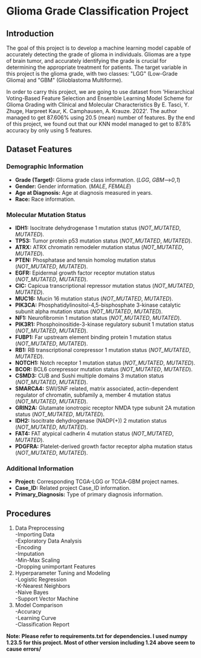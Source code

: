 # Glioma Grade Classification Project

## Introduction
The goal of this project is to develop a machine learning model capable of accurately detecting the grade of glioma in individuals. 
Gliomas are a type of brain tumor, and accurately identifying the grade is crucial for determining the appropriate treatment for patients. 
The target variable in this project is the glioma grade, with two classes: "LGG" (Low-Grade Glioma) and "GBM" (Glioblastoma Multiforme).

In order to carry this project, we are going to use dataset from 'Hierarchical Voting-Based Feature Selection and Ensemble Learning Model Scheme 
for Glioma Grading with Clinical and Molecular Characteristics By E. Tasci, Y. Zhuge, Harpreet Kaur, K. Camphausen, A. Krauze. 2022'. 
The author managed to get 87.606% using 20.5 (mean) number of features. By the end of this project, we found out that our KNN model managed to get to 87.8% accuracy 
by only using 5 features.

## Dataset Features

### Demographic Information

- **Grade (Target):** Glioma grade class information. (*LGG*, *GBM*-->*0*,*1*)
- **Gender:** Gender information. (*MALE*, *FEMALE*)
- **Age at Diagnosis:** Age at diagnosis measured in years.
- **Race:** Race information.

### Molecular Mutation Status

- **IDH1:** Isocitrate dehydrogenase 1 mutation status (*NOT_MUTATED*, *MUTATED*).
- **TP53:** Tumor protein p53 mutation status (*NOT_MUTATED*, *MUTATED*).
- **ATRX:** ATRX chromatin remodeler mutation status (*NOT_MUTATED*, *MUTATED*).
- **PTEN:** Phosphatase and tensin homolog mutation status (*NOT_MUTATED*, *MUTATED*).
- **EGFR:** Epidermal growth factor receptor mutation status (*NOT_MUTATED*, *MUTATED*).
- **CIC:** Capicua transcriptional repressor mutation status (*NOT_MUTATED*, *MUTATED*).
- **MUC16:** Mucin 16 mutation status (*NOT_MUTATED*, *MUTATED*).
- **PIK3CA:** Phosphatidylinositol-4,5-bisphosphate 3-kinase catalytic subunit alpha mutation status (*NOT_MUTATED*, *MUTATED*).
- **NF1:** Neurofibromin 1 mutation status (*NOT_MUTATED*, *MUTATED*).
- **PIK3R1:** Phosphoinositide-3-kinase regulatory subunit 1 mutation status (*NOT_MUTATED*, *MUTATED*).
- **FUBP1:** Far upstream element binding protein 1 mutation status (*NOT_MUTATED*, *MUTATED*).
- **RB1:** RB transcriptional corepressor 1 mutation status (*NOT_MUTATED*, *MUTATED*).
- **NOTCH1:** Notch receptor 1 mutation status (*NOT_MUTATED*, *MUTATED*).
- **BCOR:** BCL6 corepressor mutation status (*NOT_MUTATED*, *MUTATED*).
- **CSMD3:** CUB and Sushi multiple domains 3 mutation status (*NOT_MUTATED*, *MUTATED*).
- **SMARCA4:** SWI/SNF related, matrix associated, actin-dependent regulator of chromatin, subfamily a, member 4 mutation status (*NOT_MUTATED*, *MUTATED*).
- **GRIN2A:** Glutamate ionotropic receptor NMDA type subunit 2A mutation status (*NOT_MUTATED*, *MUTATED*).
- **IDH2:** Isocitrate dehydrogenase (NADP(+)) 2 mutation status (*NOT_MUTATED*, *MUTATED*).
- **FAT4:** FAT atypical cadherin 4 mutation status (*NOT_MUTATED*, *MUTATED*).
- **PDGFRA:** Platelet-derived growth factor receptor alpha mutation status (*NOT_MUTATED*, *MUTATED*).

### Additional Information

- **Project:** Corresponding TCGA-LGG or TCGA-GBM project names.
- **Case_ID:** Related project Case_ID information.
- **Primary_Diagnosis:** Type of primary diagnosis information.

## Procedures
1. Data Preprocessing<br>
   -Importing Data<br>
   -Exploratory Data Analysis<br>
   -Encoding<br>
   -Imputation<br>
   -Min-Max Scaling<br>
   -Dropping unimportant Features<br>
2. Hyperparameter Tuning and Modeling<br>
   -Logistic Regression<br>
   -K-Nearest Neighbors<br>
   -Naive Bayes<br>
   -Support Vector Machine<br>
3. Model Comparison<br>
   -Accuracy<br>
   -Learning Curve<br>
   -Classification Report<br>

**Note: Please refer to requirements.txt for dependencies. I used numpy 1.23.5 for this project. Most of other version including 1.24 above seem to cause errors/**
